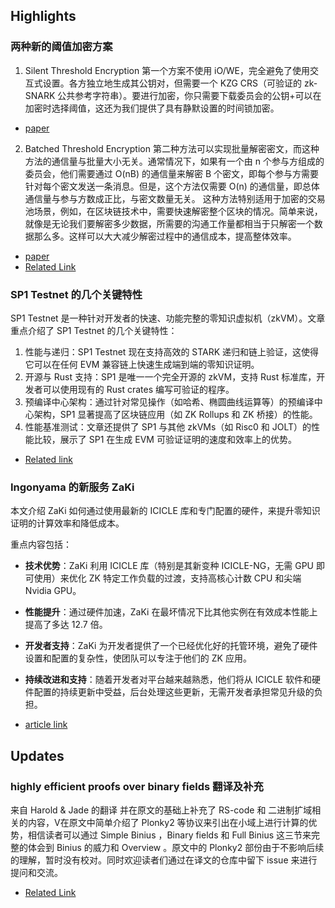 ## Highlights
### 两种新的阈值加密方案
1. Silent Threshold Encryption
第一个方案不使用 iO/WE，完全避免了使用交互式设置。各方独立地生成其公钥对，但需要一个 KZG CRS（可验证的 zk-SNARK 公共参考字符串）。要进行加密，你只需要下载委员会的公钥+可以在加密时选择阈值，这还为我们提供了具有静默设置的时间锁加密。
- [paper](http://ia.cr/2024/263)

2. Batched Threshold Encryption
第二种方法可以实现批量解密密文，而这种方法的通信量与批量大小无关。通常情况下，如果有一个由 n 个参与方组成的委员会，他们需要通过 O(nB) 的通信量来解密 B 个密文，即每个参与方需要针对每个密文发送一条消息。但是，这个方法仅需要 O(n) 的通信量，即总体通信量与参与方数成正比，与密文数量无关。
这种方法特别适用于加密的交易池场景，例如，在区块链技术中，需要快速解密整个区块的情况。简单来说，就像是无论我们要解密多少数据，所需要的沟通工作量都相当于只解密一个数据那么多。这样可以大大减少解密过程中的通信成本，提高整体效率。
- [paper](http://ia.cr/2024/669)
- [Related Link](https://hackmd.io/@guruvamsi-policharla/new-threshold-schemes)

### SP1 Testnet 的几个关键特性
SP1 Testnet 是一种针对开发者的快速、功能完整的零知识虚拟机（zkVM）。文章重点介绍了 SP1 Testnet 的几个关键特性：

1. 性能与递归：SP1 Testnet 现在支持高效的 STARK 递归和链上验证，这使得它可以在任何 EVM 兼容链上快速生成端到端的零知识证明。
2. 开源与 Rust 支持：SP1 是唯一一个完全开源的 zkVM，支持 Rust 标准库，开发者可以使用现有的 Rust crates 编写可验证的程序。
3. 预编译中心架构：通过针对常见操作（如哈希、椭圆曲线运算等）的预编译中心架构，SP1 显著提高了区块链应用（如 ZK Rollups 和 ZK 桥接）的性能。
4. 性能基准测试：文章还提供了 SP1 与其他 zkVMs（如 Risc0 和 JOLT）的性能比较，展示了 SP1 在生成 EVM 可验证证明的速度和效率上的优势。
- [Related link](https://blog.succinct.xyz/sp1-testnet/)



### Ingonyama 的新服务 ZaKi 
本文介绍 ZaKi 如何通过使用最新的 ICICLE 库和专门配置的硬件，来提升零知识证明的计算效率和降低成本。

重点内容包括：
- **技术优势**：ZaKi 利用 ICICLE 库（特别是其新变种 ICICLE-NG，无需 GPU 即可使用）来优化 ZK 特定工作负载的过渡，支持高核心计数 CPU 和尖端 Nvidia GPU。
- **性能提升**：通过硬件加速，ZaKi 在最坏情况下比其他实例在有效成本性能上提高了多达 12.7 倍。 
- **开发者支持**：ZaKi 为开发者提供了一个已经优化好的托管环境，避免了硬件设置和配置的复杂性，使团队可以专注于他们的 ZK 应用。
- **持续改进和支持**：随着开发者对平台越来越熟悉，他们将从 ICICLE 软件和硬件配置的持续更新中受益，后台处理这些更新，无需开发者承担常见升级的负担。

- [article link](https://medium.com/@ingonyama/introducing-zaki-28be0ba89d69)

## Updates
### highly efficient proofs over binary fields 翻译及补充
来自 Harold & Jade 的翻译 并在原文的基础上补充了 RS-code 和 二进制扩域相关的内容，V在原文中简单介绍了 Plonky2 等协议来引出在小域上进行计算的优势，相信读者可以通过 Simple Binius ，Binary fields 和 Full Binius 这三节来完整的体会到 Binius 的威力和 Overview 。原文中的 Plonky2 部份由于不影响后续的理解，暂时没有校对。同时欢迎读者们通过在译文的仓库中留下 issue 来进行提问和交流。
- [Related Link](https://github.com/langlands-io/Blog/blob/main/binius_vitalik/binius_vitalik_cn.md)



